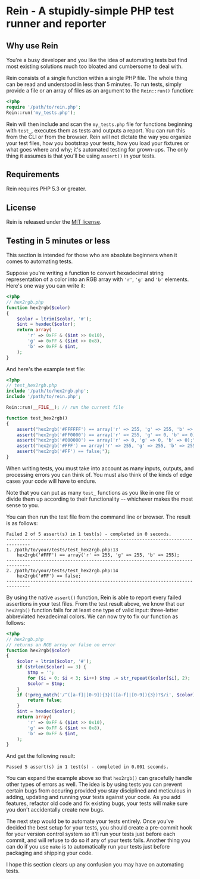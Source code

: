 # Rein - A stupidly-simple PHP test runner and reporter

## Why use Rein

You're a busy developer and you like the idea of automating tests but find most
existing solutions much too bloated and cumbersome to deal with.

Rein consists of a single function within a single PHP file. The whole thing
can be read and understood in less than 5 minutes. To run tests, simply provide
a file or an array of files as an argument to the `Rein::run()` function:

```php
<?php
require '/path/to/rein.php';
Rein::run('my_tests.php');
```

Rein will then include and scan the `my_tests.php` file for functions beginning
with `test_`, executes them as tests and outputs a report. You can run this from
the CLI or from the browser. Rein will not dictate the way you organize your
test files, how you bootstrap your tests, how you load your fixtures or what
goes where and why; it's automated testing for grown-ups. The only thing it
assumes is that you'll be using `assert()` in your tests.

## Requirements
Rein requires PHP 5.3 or greater.

## License
Rein is released under the [MIT license](http://opensource.org/licenses/MIT).

## Testing in 5 minutes or less

This section is intended for those who are absolute beginners when it comes to
automating tests.

Suppose you're writing a function to convert hexadecimal string representation
of a color into an RGB array with `'r'`, `'g'` and `'b'` elements. Here's one
way you can write it:

```php
<?php
// hex2rgb.php
function hex2rgb($color)
{
    $color = ltrim($color, '#');
    $int = hexdec($color);
    return array(
        'r' => 0xFF & ($int >> 0x10),
        'g' => 0xFF & ($int >> 0x8),
        'b' => 0xFF & $int,
    );
}
```

And here's the example test file:

```php
<?php
// test_hex2rgb.php
include '/path/to/hex2rgb.php';
include '/path/to/rein.php';

Rein::run(__FILE__); // run the current file

function test_hex2rgb()
{
    assert("hex2rgb('#FFFFFF') == array('r' => 255, 'g' => 255, 'b' => 255);");
    assert("hex2rgb('#FF0000') == array('r' => 255, 'g' => 0, 'b' => 0);");
    assert("hex2rgb('#000000') == array('r' => 0, 'g' => 0, 'b' => 0);");
    assert("hex2rgb('#FFF') == array('r' => 255, 'g' => 255, 'b' => 255);");
    assert("hex2rgb('#FF') == false;");
}
```

When writing tests, you must take into account as many inputs, outputs, and
processing errors you can think of. You must also think of the kinds of edge
cases your code will have to endure.

Note that you can put as many `test_` functions as you like in one file or
divide them up according to their functionality -- whichever makes the most
sense to you.

You can then run the test file from the command line or browser. The result is
as follows:

```
Failed 2 of 5 assert(s) in 1 test(s) - completed in 0 seconds.
-------------------------------------------------------------------------------
1. /path/to/your/tests/test_hex2rgb.php:13
	hex2rgb('#FFF') == array('r' => 255, 'g' => 255, 'b' => 255);
-------------------------------------------------------------------------------
2. /path/to/your/tests/test_hex2rgb.php:14
	hex2rgb('#FF') == false;
-------------------------------------------------------------------------------
```

By using the native `assert()` function, Rein is able to report every failed
assertions in your test files. From the test result above, we know that our
`hex2rgb()` function fails for at least one type of valid input: three-letter
abbreviated hexadecimal colors. We can now try to fix our function as follows:

```php
<?php
// hex2rgb.php
// returns an RGB array or false on error
function hex2rgb($color)
{
    $color = ltrim($color, '#');
    if (strlen($color) == 3) {
        $tmp = '';
        for ($i = 0; $i < 3; $i++) $tmp .= str_repeat($color[$i], 2);
        $color = $tmp;
    }
    if (!preg_match('/^([a-f]|[0-9]){3}(([a-f]|[0-9]){3})?$/i', $color)) {
        return false;
    }
    $int = hexdec($color);
    return array(
        'r' => 0xFF & ($int >> 0x10),
        'g' => 0xFF & ($int >> 0x8),
        'b' => 0xFF & $int,
    );
}
```

And get the following result:

```
Passed 5 assert(s) in 1 test(s) - completed in 0.001 seconds.
```

You can expand the example above so that `hex2rgb()` can gracefully handle other
types of errors as well. The idea is by using tests you can prevent certain bugs
from occuring provided you stay disciplined and meticulous in adding, updating
and running your tests against your code. As you add features, refactor old code
and fix existing bugs, your tests will make sure you don't accidentally create
new bugs.

The next step would be to automate your tests entirely. Once you've decided the
best setup for your tests, you should create a pre-commit hook for your version
control system so it'll run your tests just before each commit, and will refuse
to do so if any of your tests fails. Another thing you can do if you use `make`
is to automatically run your tests just before packaging and shipping your code.

I hope this section clears up any confusion you may have on automating tests.
